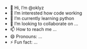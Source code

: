 - 👋 Hi, I’m @oklyz
- 👀 I’m interested how code working
- 🌱 I’m currently learning python
- 💞️ I’m looking to collaborate on ...
- 📫 How to reach me ...
- 😄 Pronouns: ...
- ⚡ Fun fact: ...

<!---
oklyz/oklyz is a ✨ special ✨ repository because its `README.md` (this file) appears on your GitHub profile.
You can click the Preview link to take a look at your changes.
--->

